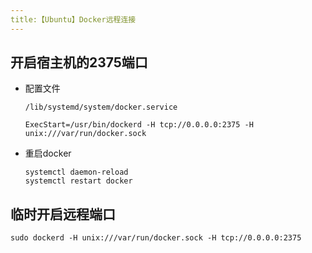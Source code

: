```yaml
---
title:【Ubuntu】Docker远程连接
---
```


## 开启宿主机的2375端口

- 配置文件

  ```
  /lib/systemd/system/docker.service
  
  ExecStart=/usr/bin/dockerd -H tcp://0.0.0.0:2375 -H unix:///var/run/docker.sock 
  ```

- 重启docker

  ```
  systemctl daemon-reload
  systemctl restart docker
  ```

## 临时开启远程端口

```
sudo dockerd -H unix:///var/run/docker.sock -H tcp://0.0.0.0:2375
```

